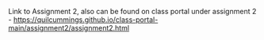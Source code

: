 Link to Assignment 2, also can be found on class portal under assignment 2 - https://quilcummings.github.io/class-portal-main/assignment2/assignment2.html
